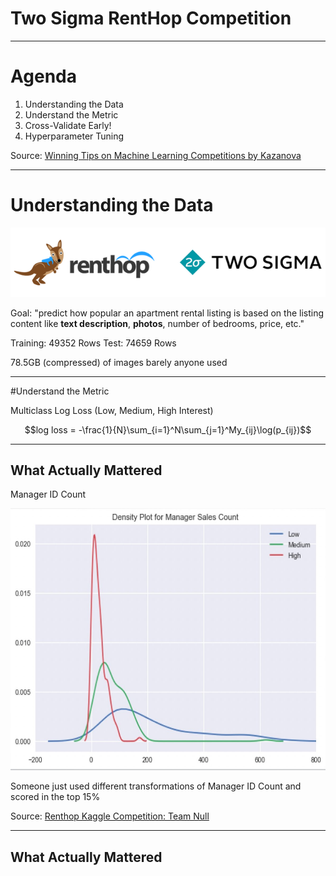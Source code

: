 # Two Sigma RentHop Competition

---

# Agenda

1. Understanding the Data
2. Understand the Metric
3. Cross-Validate Early!
4. Hyperparameter Tuning

Source: [Winning Tips on Machine Learning Competitions by Kazanova](https://www.hackerearth.com/practice/machine-learning/advanced-techniques/winning-tips-machine-learning-competitions-kazanova-current-kaggle-3/tutorial/)

---
# Understanding the Data

![RentHop](./img/twosigma-renthop.png)

Goal: "predict how popular an apartment rental listing is based on the listing content like **text description**, **photos**, number of bedrooms, price, etc."

Training: 49352 Rows
Test: 74659 Rows

78.5GB (compressed) of images barely anyone used

---

#Understand the Metric

Multiclass Log Loss (Low, Medium, High Interest)

$$log loss = -\frac{1}{N}\sum_{i=1}^N\sum_{j=1}^My_{ij}\log(p_{ij})$$

---
## What Actually Mattered

Manager ID Count

<img src ="./img/manager-sales-count-plot.jpeg" height="419" width="596" alt = "Manager Count Plot">

Someone just used different transformations of Manager ID Count and scored in the top 15%

Source: [Renthop Kaggle Competition: Team Null](https://blog.nycdatascience.com/student-works/renthop-kaggle-competition-team-null/)

---
## What Actually Mattered





